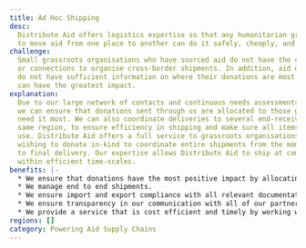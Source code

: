 ```yaml
---
title: Ad Hoc Shipping
desc:
  Distribute Aid offers logistics expertise so that any humanitarian group seeking
  to move aid from one place to another can do it safely, cheaply, and efficiently.
challenge:
  Small grassroots organisations who have sourced aid do not have the capacity
  or connections to organise cross-border shipments. In addition, aid donating groups
  do not have sufficient information on where their donations are most needed and
  can have the greatest impact.
explanation:
  Due to our large network of contacts and continuous needs assessments,
  we can ensure that donations sent through us are allocated to those groups that
  need it most. We can also coordinate deliveries to several end-receivers in the
  same region, to ensure efficiency in shipping and make sure all items go to immediate
  use. Distribute Aid offers a full service to grassroots organisations and corporations
  wishing to donate in-kind to coordinate entire shipments from the moment of pick-up
  to final delivery. Our expertise allows Distribute Aid to ship at competitive prices
  within efficient time-scales.
benefits: |-
  * We ensure that donations have the most positive impact by allocating them where they are most needed.
  * We manage end to end shipments.
  * We ensure import and export compliance with all relevant documentation.
  * We ensure transparency in our communication with all of our partners.
  * We provide a service that is cost efficient and timely by working with a range of commercial shippers.
regions: []
category: Powering Aid Supply Chains
---
```

